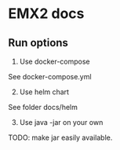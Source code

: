 # EMX2 docs

## Run options

1. Use docker-compose

See docker-compose.yml

2. Use helm chart

See folder docs/helm

3. Use java -jar on your own 

TODO: make jar easily available.
